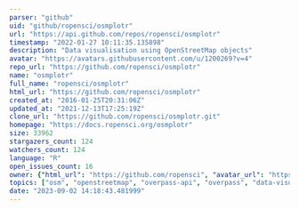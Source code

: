 ```yaml
---
parser: "github"
uid: "github/ropensci/osmplotr"
url: "https://api.github.com/repos/ropensci/osmplotr"
timestamp: "2022-01-27 10:11:35.135898"
description: "Data visualisation using OpenStreetMap objects"
avatar: "https://avatars.githubusercontent.com/u/1200269?v=4"
repo_url: "https://github.com/ropensci/osmplotr"
name: "osmplotr"
full_name: "ropensci/osmplotr"
html_url: "https://github.com/ropensci/osmplotr"
created_at: "2016-01-25T20:31:06Z"
updated_at: "2021-12-13T17:25:19Z"
clone_url: "https://github.com/ropensci/osmplotr.git"
homepage: "https://docs.ropensci.org/osmplotr"
size: 33962
stargazers_count: 124
watchers_count: 124
language: "R"
open_issues_count: 16
owner: {"html_url": "https://github.com/ropensci", "avatar_url": "https://avatars.githubusercontent.com/u/1200269?v=4", "login": "ropensci", "type": "Organization"}
topics: ["osm", "openstreetmap", "overpass-api", "overpass", "data-visualisation", "highlighting-clusters", "r", "rstats", "r-package", "peer-reviewed", "geospatial"]
date: "2023-09-02 14:18:43.481999"
---
```


